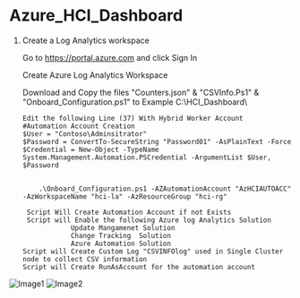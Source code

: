 # Azure_HCI_Dashboard
1.	Create a Log Analytics workspace

    Go to https://portal.azure.com and click Sign In
    
    Create Azure Log Analytics Workspace 
    
    Download and Copy the files "Counters.json" & "CSVInfo.Ps1" & "Onboard_Configuration.ps1" to Example C:\HCI_Dashboard\ 
		
		Edit the following Line (37) With Hybrid Worker Account 
		#Automation Account Creation 
		$User = "Contoso\Adminsitrator"
		$Password = ConvertTo-SecureString "Password01" -AsPlainText -Force
		$Credential = New-Object -TypeName System.Management.Automation.PSCredential -ArgumentList $User, $Password
		
		
			.\Onboard_Configuration.ps1 -AZAutomationAccount "AzHCIAUTOACC" -AzWorkspaceName "hci-la" -AzResourceGroup "hci-rg"
		 
		 Script Will Create Automation Account if not Exists 
		 Script will Enable the following Azure log Analytics Solution 
		 			Update Mangamenet Solution 
					Change Tracking  Solution 
					Azure Automation Solution
		Script will Create Custom Log "CSVINFOlog" used in Single Cluster node to collect CSV information 
		Script will Create RunAsAccount for the automation account 

![Image1](https://user-images.githubusercontent.com/40923112/123639219-426e2580-d820-11eb-969c-4486a4011a34.png)
![Image2](https://user-images.githubusercontent.com/40923112/123639342-5fa2f400-d820-11eb-9b41-8bd11dec8c5a.png)

    

